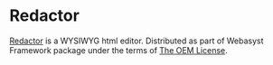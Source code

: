 # Redactor

[Redactor](http://imperavi.com/redactor/) is a WYSIWYG html editor. Distributed as part of Webasyst Framework package under the terms of [The OEM License](http://imperavi.com/redactor/license/).